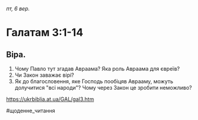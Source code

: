 
_пт, 6 вер._

# Галатам 3:1-14

## Віра.
1. Чому Павло тут згадав Авраама? Яка роль Авраама для євреїв?
2. Чи Закон заважає вірі?
3. Як до благословення, яке Господь пообіцяв Аврааму, можуть долучитися "всі народи"? Чому через Закон це зробити неможливо?

https://ukrbiblia.at.ua/GAL/gal3.htm 

#щоденне_читання
